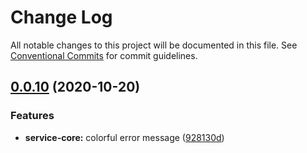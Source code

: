 # Change Log

All notable changes to this project will be documented in this file.
See [Conventional Commits](https://conventionalcommits.org) for commit guidelines.

## [0.0.10](https://github.com/wechat-miniprogram/mpflow/compare/@mpflow/service-core@0.0.9...@mpflow/service-core@0.0.10) (2020-10-20)

### Features

- **service-core:** colorful error message ([928130d](https://github.com/wechat-miniprogram/mpflow/commits/928130de61be528212e2b6a0e6050db76c9c9a62))
